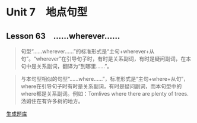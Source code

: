 ﻿ # Unit 7　地点句型
 ## Lesson 63　……wherever……
 
> 句型“……wherever……”的标准形式是“主句+wherever+从句”。“wherever”在引导句子时，有时是关系副词，有时是疑问副词，在本句中是关系副词，翻译为“到哪里……”。

> 与本句型相似的句型“……where……”，标准形式是“主句+where+从句”，where在引导句子时有时是关系副词，有时是疑问副词，而本句型中的where都是关系副词。例如：Tomlives where there are plenty of trees.汤姆住在有许多树的地方。


 [生成题库](./sentence/f063.json)